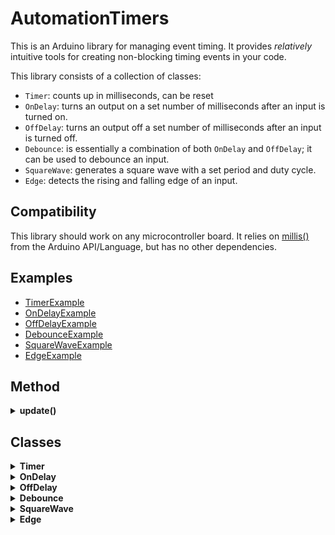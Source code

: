 # AutomationTimers
This is an Arduino library for managing event timing.
It provides *relatively* intuitive tools for creating non-blocking timing events in your code.

This library consists of a collection of classes:
- `Timer`: counts up in milliseconds, can be reset
- `OnDelay`: turns an output on a set number of milliseconds after an input is turned on.
- `OffDelay`: turns an output off a set number of milliseconds after an input is turned off.
- `Debounce`: is essentially a combination of both `OnDelay` and `OffDelay`; it can be used to debounce an input.
- `SquareWave`: generates a square wave with a set period and duty cycle.
- `Edge`: detects the rising and falling edge of an input.



## Compatibility
This library should work on any microcontroller board.
It relies on [millis()](https://docs.arduino.cc/language-reference/en/functions/time/millis/) from the Arduino API/Language, but has no other dependencies.



## Examples
- [TimerExample](https://github.com/CMB27/AutomationTimers/blob/main/examples/TimerExample/TimerExample.ino)
- [OnDelayExample](https://github.com/CMB27/AutomationTimers/blob/main/examples/OnDelayExample/OnDelayExample.ino)
- [OffDelayExample](https://github.com/CMB27/AutomationTimers/blob/main/examples/OffDelayExample/OffDelayExample.ino)
- [DebounceExample](https://github.com/CMB27/AutomationTimers/blob/main/examples/DebounceExample/DebounceExample.ino)
- [SquareWaveExample](https://github.com/CMB27/AutomationTimers/blob/main/examples/SquareWaveExample/SquareWaveExample.ino)
- [EdgeExample](https://github.com/CMB27/AutomationTimers/blob/main/examples/EdgeExample/EdgeExample.ino)



## Method

<details><summary id="automationtimers-update"><strong>update()</strong></summary><blockquote>

### Description
Updates the time for all classes in this library except `Edge`.
`Edge` is event based, not time based.
This is usually run once at the beginning of `loop()`.

### Syntax
`AutomationTimers.update()`

### Example
``` C++
#include <AutomationTimers.h>

void setup() {
  // run setup stuff here
}

void loop() {
  AutomationTimers.update();
  // run other loop stuff here
}
```
</blockquote></details>





## Classes



<details><summary id="timer"><strong>Timer</strong></summary><blockquote>

### Description
A `Timer` object acts like a read-only `unsigned long` that always counts up in milliseconds.
It can be reset to 0 using the `reset()` method.
The value of the `Timer` is prevented from overflowing; once the timer reaches the highest value a `unsigned long` can hold, it will stay there until reset.

### Example
``` C++
#include <AutomationTimers.h>

Timer myTimer;

void setup() {
  pinMode(2, INPUT_PULLUP);
  Serial.begin(9600);
}

void loop() {

  // AutomationTimers.update() is what actually updates the timer value.
  // It should be run once per loop.
  // It only needs to be run once, even when using multiple Timer objects.
  AutomationTimers.update();
  
  // If pin 2 is HIGH, the timer will be reset to 0, so the timer only counts up when pin 2 is LOW.
  if (digitalRead(2)) myTimer.reset();

  // This will print the timer value in milliseconds.
  Serial.println(myTimer);

  delay(50);
}
```

### Methods

<details><summary id="timer-constructor"><strong>Timer</strong> <em>constructor</em></summary><blockquote>

### Description
Creates a `Timer` object.

### Example
``` C++
Timer myTimer;
```

</blockquote></details>

<details><summary id="timer-operator"><strong>Timer</strong> <em>operator</em></summary><blockquote>

### Description
Returns the value of the timer in milliseconds.

### Returns
Data type: `unsigned long`.

### Example
``` C++
if (myTimer >= 2000) {
  // do something
}
```

</blockquote></details>

<details><summary id="timer-reset"><strong>reset()</strong></summary><blockquote>

### Description
Resets the timer to 0.

### Example
``` C++
if (myTimer >= 2000) {
  myTimer.reset();
  // do something else
}
```

</blockquote></details>


### Note
`Timer` is utilized in the `OnDelay`, `OffDelay`, and `Debounce` classes.

</blockquote></details>





<details><summary id="ondelay"><strong>OnDelay</strong></summary><blockquote>

### Description

```
INPUT:  ___/""""""""""""""""""\___
           |
OUTPUT: ___|_________/""""""""\___
           |         |
           |<-DELAY->|
```


### Methods

<details><summary id="ondelay-constructor"><strong>OnDelay</strong> <em>constructor</em></summary><blockquote>

### Description
Creates an `OnDelay` object.

### Syntax
`OnDelay(delay)`

### Parameter
`delay`: the delay in milliseconds to wait before setting the output `true`. Allowed data type: `unsigned long`.

### Example
``` C++
OnDelay myOnDelay(1000);
```

</blockquote></details>

<details><summary id="ondelay-operator"><strong>OnDelay</strong> <em>operator</em></summary><blockquote>

### Description
Returns the value of the output.

### Returns
Data type: `bool`.

### Example
``` C++
if (myOnDelay) {
  // do something
}
```

</blockquote></details>

<details><summary id="ondelay-update"><strong>update()</strong></summary><blockquote>

### Description
Updates the input of an `OnDelay` object.

### Syntax
`OnDelay.update(input)`

### Parameter
`input`: Allowed data type `bool`.

### Returns
The value of the output. Data type: `bool`.  
*Reading the output is optional.*

### Example
``` C++
bool output = myOnDelay.update(input);
```

</blockquote></details>


</blockquote></details>





<details><summary id="offdelay"><strong>OffDelay</strong></summary><blockquote>

### Description

```
INPUT:  ___/""""""""\_____________
                    |
OUTPUT: ___/""""""""|"""""""""\___
                    |         |
                    |<-DELAY->|
```


### Methods

<details><summary id="offdelay-constructor"><strong>OffDelay</strong> <em>constructor</em></summary><blockquote>

### Description
Creates an `OffDelay` object.

### Syntax
`OffDelay(delay)`

### Parameter
`delay`: the delay in milliseconds to wait before setting the output `false`. Allowed data type: `unsigned long`.

### Example
``` C++
OffDelay myOffDelay(1000);
```

</blockquote></details>

<details><summary id="offdelay-operator"><strong>OffDelay</strong> <em>operator</em></summary><blockquote>

### Description
Returns the value of the output.

### Returns
Data type: `bool`.

### Example
``` C++
if (myOffDelay == false) {
  // do something
}
```

</blockquote></details>

<details><summary id="offdelay-update"><strong>update()</strong></summary><blockquote>

### Description
Updates the input of an `OffDelay` object.

### Syntax
`OffDelay.update(input)`

### Parameter
`input`: Allowed data type `bool`.

### Returns
The value of the output. Data type: `bool`.  
*Reading the output is optional.*

### Example
``` C++
bool output = myOffDelay.update(input);
```

</blockquote></details>


</blockquote></details>





<details><summary id="debounce"><strong>Debounce</strong></summary><blockquote>

### Description

```
INPUT:  ___/""""""""""""""""""\_____________
           |                  |
OUTPUT: ___|_________/""""""""|"""""""""\___
           |         |        |         |
           |<-DELAY->|        |<-DELAY->|
```


### Methods

<details><summary id="debounce-constructor"><strong>Debounce</strong> <em>constructor</em></summary><blockquote>

### Description
Creates a `Debounce` object.

### Syntax
`Debounce(delay)`

### Parameter
`delay`: the delay in milliseconds to wait before setting the output `true` and the delay to wait before setting the output `false`. Allowed data type: `unsigned long`.

### Example
``` C++
Debounce myDebounce(1000);
```

</blockquote></details>

<details><summary id="debounce-operator"><strong>Debounce</strong> <em>operator</em></summary><blockquote>

### Description
Returns the value of the output.

### Returns
Data type: `bool`.

### Example
``` C++
if (myDebounce) {
  // do something
}
```

</blockquote></details>

<details><summary id="debounce-update"><strong>update()</strong></summary><blockquote>

### Description
Updates the input of an `Debounce` object.

### Syntax
`Debounce.update(input)`

### Parameter
`input`: Allowed data type `bool`.

### Returns
The value of the output. Data type: `bool`.  
*Reading the output is optional.*

### Example
``` C++
bool output = myDebounce.update(input);
```

</blockquote></details>


</blockquote></details>





<details><summary id="squarewave"><strong>SquareWave</strong></summary><blockquote>

### Description
Generates a square wave.

```
OUTPUT: ___/"""""""""""""\______________/"""
           |             |              |
           |<-ON PERIOD->|<-OFF PERIOD->|
           |                            |
           |<-------TOTAL PERIOD------->|
```
$`dutyCycle=\frac{onPeriod}{totalPeriod}`$


### Methods

<details><summary id="SquareWave-constructor"><strong>SquareWave</strong> <em>constructor</em></summary><blockquote>

### Description
Creates an `SquareWave` object.

### Syntax
- `SquareWave(totalPeriod, dutyCycle)`
- `SquareWave(onPeriod, offPeriod)`

### Parameters
- `totalPerid`: the total period of the square wave in milliseconds. Allowed data type: `unsigned long`.
- `dutyCycle`: the duty cycle of the squate wave. This should be less than `1` and greater than `0`. Allowed data type: `float`.
- `onPerid`: the period square wave is `true`/`HIGH` in milliseconds. Allowed data type: `unsigned long`.
- `offPerid`: the period square wave is `false`/`LOW` in milliseconds. Allowed data type: `unsigned long`.

### Example
``` C++
SquareWave myFirstSquareWave(2000, 0.5);
SquareWave mySecondSquareWave(1000, 1000);
```

</blockquote></details>

<details><summary id="SquareWave-operator"><strong>SquareWave</strong> <em>operator</em></summary><blockquote>

### Description
Returns the value of the output.

### Returns
Data type: `bool`.

### Example
``` C++
digitalWrite(LED_BUILTIN, mySquareWave);
```

</blockquote></details>


</blockquote></details>





<details><summary id="edge"><strong>Edge</strong></summary><blockquote>

### Description

```
INPUT:   ___/""""""""""\____
RISING:  ___/\______________
FALLING: ______________/\___
CHANGE:  ___/\_________/\___
```


### Methods

<details><summary id="edge-constructor"><strong>Edge</strong> <em>constructor</em></summary><blockquote>

### Description
Creates a `Edge` object.

### Example
``` C++
Edge myEdge;
```

</blockquote></details>

<details><summary id="Edge-operator"><strong>Edge</strong> <em>operator</em></summary><blockquote>

### Description
Returns the value of the input.

### Returns
Data type: `bool`.

</blockquote></details>

<details><summary id="edge-update"><strong>update()</strong></summary><blockquote>

### Description
Updates the input of an `Edge` object.

### Syntax
`Edge.update(input)`

### Parameter
`input`: Allowed data type `bool`.

### Returns
Nothing

### Example
``` C++
myEdge.update(input);
```

</blockquote></details>

<details><summary id="edge-rising"><strong>rising()</strong></summary><blockquote>

### Description
Returns `true` when a rising edge is detected on the input.

### Returns
Data type: `bool`.

### Example
``` C++
if (myEdge.rising()) {
  // do something
}
```

</blockquote></details>

<details><summary id="edge-falling"><strong>falling()</strong></summary><blockquote>

### Description
Returns `true` when a falling edge is detected on the input.

### Returns
Data type: `bool`.

### Example
``` C++
if (myEdge.falling()) {
  // do something
}
```

</blockquote></details>

<details><summary id="edge-change"><strong>change()</strong></summary><blockquote>

### Description
Returns `true` when a change is detected on the input.

### Returns
Data type: `bool`.

### Example
``` C++
if (myEdge.change()) {
  // do something
}
```

</blockquote></details>


</blockquote></details>